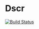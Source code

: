 # Dscr

[![Build Status](https://travis-ci.org/smpavlenko/aws-lambda-provisioning-methods.svg?branch=master)](https://travis-ci.org/smpavlenko/aws-lambda-provisioning-methods)